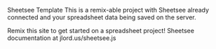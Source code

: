 Sheetsee Template
This is a remix-able project with Sheetsee already connected and your spreadsheet data being saved on the server.

Remix this site to get started on a spreadsheet project! Sheetsee documentation at jlord.us/sheetsee.js
